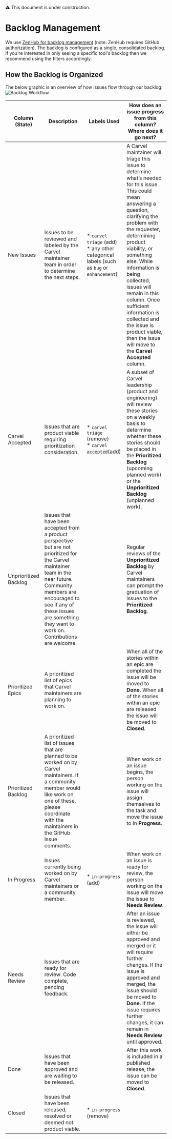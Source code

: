 :warning: This document is under construction.

# Backlog Management
We use [ZenHub for backlog
management](https://app.zenhub.com/workspaces/carvel-backlog-6013063a24147d0011410709) 
(note: ZenHub requires GitHub authorization). The backlog is configured as a
single, consolidated backlog. If you're interested in only seeing a specific tool's
backlog then we recommend using the filters accordingly.

## How the Backlog is Organized
The below graphic is an overview of how issues flow through our backlog:
![Backlog Workflow](images/backlog-workflow.png)

| Column (State) | Description | Labels Used | How does an issue progress from this column? Where does it go next? |
| --- | --- | --- | --- |
| New Issues | Issues to be reviewed and labeled by the Carvel maintainer team in order to determine the next steps. | * `carvel triage` (add)<br />* any other categorical labels (such as `bug` or `enhancement`) | A Carvel maintainer will triage this issue to determine what’s needed for this issue. This could mean answering a question, clarifying the problem with the requester, determining product viability, or something else. While information is being collected, issues will remain in this column. Once sufficient information is collected and the issue is product viable, then the issue will move to the **Carvel Accepted** column. |
| Carvel Accepted | Issues that are product viable requiring prioritization consideration. | * `carvel triage` (remove)<br />* `carvel accepted`(add) | A subset of Carvel leadership (product and engineering) will review these stories on a weekly basis to determine whether these stories should be placed in the **Prioritized Backlog** (upcoming planned work) or the **Unprioritized Backlog** (unplanned work). |
| Unprioritized Backlog | Issues that have been accepted from a product perspective but are not prioritized for the Carvel maintainer team in the near future. Community members are encouraged to see if any of these issues are something they want to work on. Contributions are welcome. | | Regular reviews of the **Unprioritized Backlog** by Carvel maintainers can prompt the graduation of issues to the **Prioritized Backlog**. |
| Prioritized Epics | A prioritized list of epics that Carvel maintainers are planning to work on. | | When all of the stories within an epic are completed the issue will be moved to **Done**. When all of the stories within an epic are released the issue will be moved to **Closed**. |
| Prioritized Backlog | A prioritized list of issues that are planned to be worked on by Carvel maintainers. If a community member would like work on one of these, please coordinate with the maintainers in the GitHub Issue comments. | | When work on an issue begins, the person working on the issue will assign themselves to the task and move the issue to In **Progress**. |
| In Progress | Issues currently being worked on by Carvel maintainers or a community member. | * `in-progress` (add) | When work on an issue is ready for review, the person working on the issue will move the issue to **Needs Review**. |
| Needs Review | Issues that are ready for review. Code complete, pending feedback. | | After an issue is reviewed, the issue will either be approved and merged or it will require further changes. If the issue is approved and merged, the issue should be moved to **Done**. If the issue requires further changes, it can remain in **Needs Review** until approved. |
| Done | Issues that have been approved and are waiting to be released. | | After this work is included in a published release, the issue can be moved to **Closed**.
| Closed | Issues that have been released, resolved or deemed not product viable. | * `in-progress` (remove) | |

